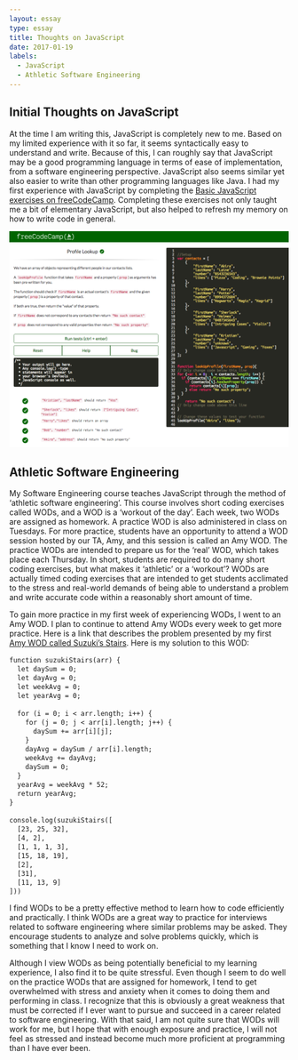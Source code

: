 ```yaml
---
layout: essay
type: essay
title: Thoughts on JavaScript
date: 2017-01-19
labels:
  - JavaScript
  - Athletic Software Engineering
---
```



## Initial Thoughts on JavaScript

At the time I am writing this, JavaScript is completely new to me. Based on my limited experience with it so far, it seems syntactically easy to understand and write.  Because of this, I can roughly say that JavaScript may be a good programming language in terms of ease of implementation, from a software engineering perspective.  JavaScript also seems similar yet also easier to write than other programming languages like Java.  I had my first experience with JavaScript by completing the [Basic JavaScript exercises on freeCodeCamp](https://www.freecodecamp.com/map-aside#nested-collapseBasicJavaScript).  Completing these exercises not only taught me a bit of elementary JavaScript, but also helped to refresh my memory on how to write code in general.

<img src="../images/FCC-SS.png" width="700">

## Athletic Software Engineering

My Software Engineering course teaches JavaScript through the method of ‘athletic software engineering’.  This course involves short coding exercises called WODs, and a WOD is a ‘workout of the day’.  Each week, two WODs are assigned as homework.  A practice WOD is also administered in class on Tuesdays.  For more practice, students have an opportunity to attend a WOD session hosted by our TA, Amy, and this session is called an Amy WOD.  The practice WODs are intended to prepare us for the ‘real’ WOD, which takes place each Thursday.  In short, students are required to do many short coding exercises, but what makes it ‘athletic’ or a ‘workout’?  WODs are actually timed coding exercises that are intended to get students acclimated to the stress and real-world demands of being able to understand a problem and write accurate code within a reasonably short amount of time.

To gain more practice in my first week of experiencing WODs, I went to an Amy WOD.  I plan to continue to attend Amy WODs every week to get more practice.  Here is a link that describes the problem presented by my first [Amy WOD called Suzuki’s Stairs](http://courses.ics.hawaii.edu/ics314f16/morea/javascript-1/amywod-stairs.html).  Here is my solution to this WOD:

```
function suzukiStairs(arr) {
  let daySum = 0;
  let dayAvg = 0;
  let weekAvg = 0;
  let yearAvg = 0;

  for (i = 0; i < arr.length; i++) {
    for (j = 0; j < arr[i].length; j++) {
      daySum += arr[i][j];
    }
    dayAvg = daySum / arr[i].length;
    weekAvg += dayAvg;
    daySum = 0;
  }
  yearAvg = weekAvg * 52;
  return yearAvg;
}

console.log(suzukiStairs([
  [23, 25, 32],
  [4, 2],
  [1, 1, 1, 3],
  [15, 18, 19],
  [2],
  [31],
  [11, 13, 9]
]))
```

I find WODs to be a pretty effective method to learn how to code efficiently and practically.  I think WODs are a great way to practice for interviews related to software engineering where similar problems may be asked.  They encourage students to analyze and solve problems quickly, which is something that I know I need to work on.  

Although I view WODs as being potentially beneficial to my learning experience, I also find it to be quite stressful.  Even though I seem to do well on the practice WODs that are assigned for homework, I tend to get overwhelmed with stress and anxiety when it comes to doing them and performing in class.  I recognize that this is obviously a great weakness that must be corrected if I ever want to pursue and succeed in a career related to software engineering.  With that said, I am not quite sure that WODs will work for me, but I hope that with enough exposure and practice, I will not feel as stressed and instead become much more proficient at programming than I have ever been. 
